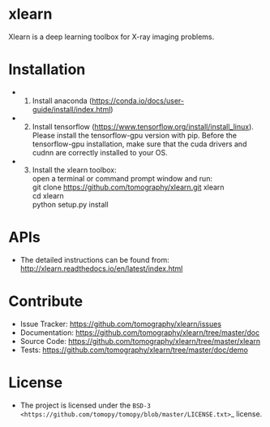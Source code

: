 # xlearn
Xlearn is a deep learning toolbox for X-ray imaging problems.

Installation
============

* 1. Install anaconda (https://conda.io/docs/user-guide/install/index.html)

* 2. Install tensorflow (https://www.tensorflow.org/install/install_linux). Please install the tensorflow-gpu version with
   pip. Before the tensorflow-gpu installation, make sure that the cuda drivers and cudnn are correctly installed to your OS.

* 3. Install the xlearn toolbox:\
   open a terminal or command prompt window and run:\
   git clone https://github.com/tomography/xlearn.git xlearn\
   cd xlearn\
   python setup.py install

APIs
====
* The detailed instructions can be found from:
http://xlearn.readthedocs.io/en/latest/index.html


Contribute
==========

* Issue Tracker: https://github.com/tomography/xlearn/issues
* Documentation: https://github.com/tomography/xlearn/tree/master/doc
* Source Code: https://github.com/tomography/xlearn/tree/master/xlearn
* Tests: https://github.com/tomography/xlearn/tree/master/doc/demo

License
=======

* The project is licensed under the
`BSD-3 <https://github.com/tomopy/tomopy/blob/master/LICENSE.txt>`_ license.

